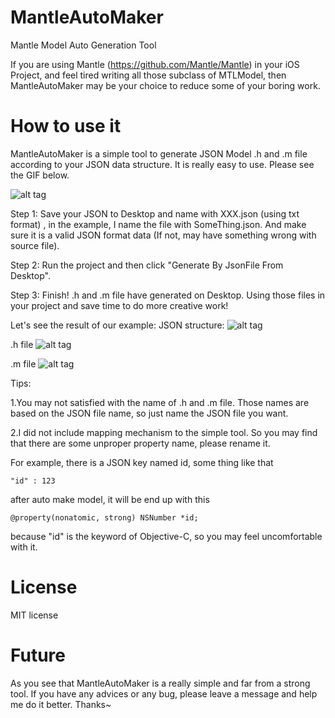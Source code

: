 # MantleAutoMaker
Mantle Model Auto Generation Tool

If you are using Mantle (https://github.com/Mantle/Mantle) in your iOS Project, and feel tired writing all those subclass of MTLModel, then MantleAutoMaker may be your choice to reduce some of your boring work.


# How to use it
MantleAutoMaker is a simple tool to generate JSON Model .h and .m file according to your JSON data structure.
It is really easy to use. 
Please see the GIF below.


![alt tag](https://cloud.githubusercontent.com/assets/1708050/23856685/70abb350-0835-11e7-8855-768144f9c36c.gif)


Step 1: Save your JSON to Desktop and name with XXX.json (using txt format) , in the example, I name the file with SomeThing.json. And make sure it is a valid JSON format data (If not, may have something wrong with source file).

Step 2: Run the project and then click "Generate By JsonFile From Desktop".

Step 3: Finish! .h and .m file have generated on Desktop. Using those files in your project and save time to do more creative work!


Let's see the result of our example:
JSON structure:
![alt tag](https://cloud.githubusercontent.com/assets/1708050/23861122/032b4426-0844-11e7-8ca0-7324ac159e8a.png)

.h file
![alt tag](https://cloud.githubusercontent.com/assets/1708050/23861049/cf13a11a-0843-11e7-9abf-801a3bfc2028.png)

.m file
![alt tag](https://cloud.githubusercontent.com/assets/1708050/23861051/d06c68ee-0843-11e7-8aac-1f8c8161eabd.png)


Tips:

1.You may not satisfied with the name of .h and .m file. Those names are based on the JSON file name, so just name the JSON file you want.

2.I did not include mapping mechanism to the simple tool. So you may find that there are some unproper property name, please rename it.

For example, there is a JSON key named id, some thing like that
    
    "id" : 123

after auto make model, it will be end up with this
    
    @property(nonatomic, strong) NSNumber *id;

because "id" is the keyword of Objective-C, so you may feel uncomfortable with it.


# License

MIT license


# Future

As you see that MantleAutoMaker is a really simple and far from a strong tool. If you have any advices or any bug, please leave a message and help me do it better. Thanks~
